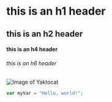 # this is an h1 header
## this is an h2 header
#### this is an h4 header
###### this is an h6 header
![Image of Yaktocat](https://octodex.github.com/images/yaktocat.png)
``` javascript
var myVar = "Hello, world!";
```
